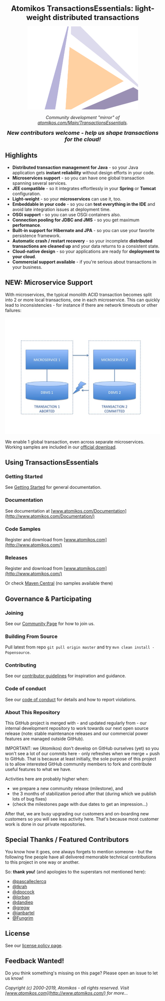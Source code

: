<p align="center"><font size="+2"><strong>Atomikos TransactionsEssentials: light-weight distributed transactions
</strong></font></p>


<p align="center"><img src=".github/Atomikos_Logo_Background.png" width="360" height="270" alt="Atomikos Logo"></p>

<p align="center"><em>Community development "mirror" of <a href="https://www.atomikos.com/Main/TransactionsEssentials">atomikos.com/Main/TransactionsEssentials</a>.</em></p>

<p align="center"><font size="+1"><em><strong>New contributors welcome - help us shape transactions for the cloud!</strong></em></font></p>

## Highlights

* **Distributed transaction management for Java** - so your Java application gets **instant reliability** without design efforts in your code.
* **Microservices support** - so you can have one global transaction spanning several services.
* **JEE compatible** - so it integrates effortlessly in your **Spring** or **Tomcat** configuration.
* **Light-weight**  - so your **microservices** can use it, too.
* **Embeddable in your code** - so you can **test everything in the IDE** and avoid late integration issues at deployment time.
* **OSGi support** - so you can use OSGi containers also.
* **Connection pooling for JDBC and JMS** - so you get maximum **performance**.
* **Built-in support for Hibernate and JPA** - so you can use your favorite persistence framework.
* **Automatic crash / restart recovery** - so your incomplete **distributed transactions are cleaned up** and your data returns to a consistent state.
* **Cloud-native design** - so your applications are ready for **deployment to your cloud**. 
* **Commercial support available** - if you're serious about transactions in your business. 

## NEW: Microservice Support

With microservices, the typical monolith ACID transaction becomes split into 2 or more local transactions, one in each microservice. This can quickly lead to inconsistencies - for instance if there are network timeouts or other failures: 

<p align="center"><img src=".github/inconsistency.jpg" alt="Inconsistent Microservices"></p>

We enable 1 global transaction, even across separate microservices. Working samples are included in our <a href="https://www.atomikos.com/Main/TransactionsEssentials">official download</a>.

## Using TransactionsEssentials

### Getting Started

See [Getting Started](http://www.atomikos.com/Documentation/GettingStarted) for general documentation.

### Documentation

See documentation at [www.atomikos.com/Documentation](http://www.atomikos.com/Documentation/)

### Code Samples

Register and download from [www.atomikos.com](http://www.atomikos.com/)

### Releases

Register and download from [www.atomikos.com](http://www.atomikos.com/)

Or check [Maven Central](http://search.maven.org) (no samples available there)


## Governance & Participating

### Joining

See our [Community Page](http://www.atomikos.com/Main/AtomikosCommunity) for how to join us.

### Building From Source

Pull latest from repo `git pull origin master` and try `mvn clean install -Popensource`.

### Contributing

See our [contributor guidelines](CONTRIBUTING.MD) for inspiration and guidance.

### Code of conduct

See our [code of conduct](CODE-OF-CONDUCT.MD) for details and how to report violations.

### About This Repository

This GitHub project is merged with  - and updated regularly from - our internal development repository to work towards our next open source release (note: stable maintenance releases and our commercial power features are managed outside GitHub). 

IMPORTANT: we (Atomikos) don't develop on GitHub ourselves (yet) so you won't see a lot of our commits here - only refreshes when we merge + push to GitHub. That is because at least initially, the sole purpose of this project is to allow interested GitHub community members to fork and contribute useful features to what we have.

Activities here are probably higher when:

   - we prepare a new community release (milestone), and 
   - the 3 months of stabilization period after that (during which we publish lots of bug fixes)
   - (check the milestones page with due dates to get an impression...)
   
After that, we are busy upgrading our customers and on-boarding new customers so you will see less activity here. That's because most customer work is done in our private repositories.

## Special Thanks / Featured Contributors

You know how it goes, one always forgets to mention someone - but the following fine people have all delivered memorable technical contributions to this project in one way or another.

So: **thank you!** (and apologies to the superstars not mentioned here):

 - [@pascalleclercq](https://github.com/pascalleclercq) 
 - [@tkrah](https://github.com/tkrah) 
 - [@dpocock](https://github.com/dpocock) 
 - [@lorban](https://github.com/lorban) 
 - [@dandiep](https://github.com/dandiep) 
 - [@gregw](https://github.com/gregw) 
 - [@janbartel](https://github.com/janbartel)
 - [@Fungrim](https://github.com/Fungrim)
 

## License

See our [license policy page](http://www.atomikos.com/Main/WhichLicenseApplies).

## Feedback Wanted!

Do you think something's missing on this page? Please open an issue to let us know!

_Copyright (c) 2000-2019, Atomikos - all rights reserved. Visit [www.atomikos.com](http://www.atomikos.com/) for more..._
